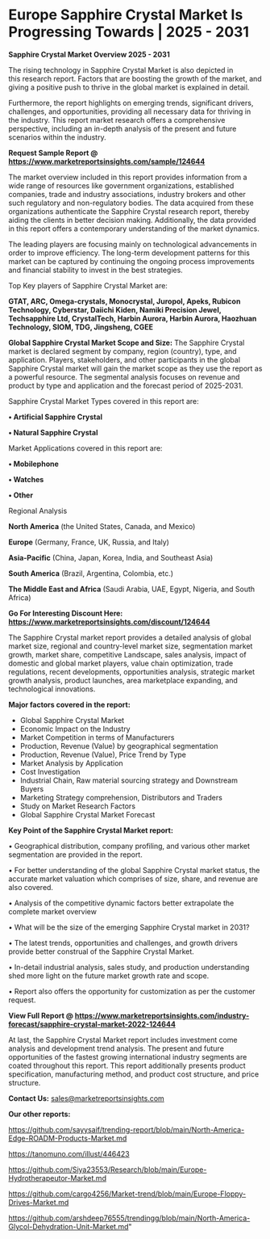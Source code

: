 # Europe Sapphire Crystal Market Is Progressing Towards | 2025 - 2031

<Strong> Sapphire Crystal Market Overview 2025 - 2031</strong>

The rising technology in Sapphire Crystal Market is also depicted in this research report. Factors that are boosting the growth of the market, and giving a positive push to thrive in the global market is explained in detail.

Furthermore, the report highlights on emerging trends, significant drivers, challenges, and opportunities, providing all necessary data for thriving in the industry. This report market research offers a comprehensive perspective, including an in-depth analysis of the present and future scenarios within the industry.

<strong>Request Sample Report @ <a href=https://www.marketreportsinsights.com/sample/124644>https://www.marketreportsinsights.com/sample/124644</a></strong>

The market overview included in this report provides information from a wide range of resources like government organizations, established companies, trade and industry associations, industry brokers and other such regulatory and non-regulatory bodies. The data acquired from these organizations authenticate the Sapphire Crystal research report, thereby aiding the clients in better decision making. Additionally, the data provided in this report offers a contemporary understanding of the market dynamics.

The leading players are focusing mainly on technological advancements in order to improve efficiency. The long-term development patterns for this market can be captured by continuing the ongoing process improvements and financial stability to invest in the best strategies.

Top Key players of Sapphire Crystal Market are:

<strong>GTAT, ARC, Omega-crystals, Monocrystal, Juropol, Apeks, Rubicon Technology, Cyberstar, Daiichi Kiden, Namiki Precision Jewel, Techsapphire Ltd, CrystalTech, Harbin Aurora, Harbin Aurora, Haozhuan Technology, SIOM, TDG, Jingsheng, CGEE</strong>

<strong><b>Global Sapphire Crystal Market Scope and Size:</b></strong>
The Sapphire Crystal market is declared segment by company, region (country), type, and application. Players, stakeholders, and other participants in the global Sapphire Crystal market will gain the market scope as they use the report as a powerful resource. The segmental analysis focuses on revenue and product by type and application and the forecast period of 2025-2031.

Sapphire Crystal Market Types covered in this report are:

<strong>• Artificial Sapphire Crystal

• Natural Sapphire Crystal</strong>

Market Applications covered in this report are:

<strong>• Mobilephone

• Watches

• Other</strong> 

Regional Analysis

<strong>North America</strong> (the United States, Canada, and Mexico)

<strong>Europe</strong> (Germany, France, UK, Russia, and Italy)

<strong>Asia-Pacific</strong> (China, Japan, Korea, India, and Southeast Asia)

<strong>South America</strong> (Brazil, Argentina, Colombia, etc.)

<strong>The Middle East and Africa</strong> (Saudi Arabia, UAE, Egypt, Nigeria, and South Africa)

<strong>Go For Interesting Discount Here: <a href=https://www.marketreportsinsights.com/discount/124644>https://www.marketreportsinsights.com/discount/124644</a></strong>

The Sapphire Crystal market report provides a detailed analysis of global market size, regional and country-level market size, segmentation market growth, market share, competitive Landscape, sales analysis, impact of domestic and global market players, value chain optimization, trade regulations, recent developments, opportunities analysis, strategic market growth analysis, product launches, area marketplace expanding, and technological innovations.

<strong><b>Major factors covered in the report:</b></strong>
<ul>
  <li>Global Sapphire Crystal Market </li>
  <li>Economic Impact on the Industry</li>
  <li>Market Competition in terms of Manufacturers</li>
  <li>Production, Revenue (Value) by geographical segmentation</li>
  <li>Production, Revenue (Value), Price Trend by Type</li>
  <li>Market Analysis by Application</li>
  <li>Cost Investigation</li>
  <li>Industrial Chain, Raw material sourcing strategy and Downstream Buyers</li>
  <li>Marketing Strategy comprehension, Distributors and Traders</li>
  <li>Study on Market Research Factors</li>
  <li>Global Sapphire Crystal Market Forecast</li>
</ul>

<strong><b>Key Point of the Sapphire Crystal Market report:</b></strong>

• Geographical distribution, company profiling, and various other market segmentation are provided in the report.

• For better understanding of the global Sapphire Crystal market status, the accurate market valuation which comprises of size, share, and revenue are also covered.

• Analysis of the competitive dynamic factors better extrapolate the complete market overview

• What will be the size of the emerging Sapphire Crystal market in 2031?

• The latest trends, opportunities and challenges, and growth drivers provide better construal of the Sapphire Crystal Market.

• In-detail industrial analysis, sales study, and production understanding shed more light on the future market growth rate and scope.

• Report also offers the opportunity for customization as per the customer request.

<strong><b>View Full Report @ <a href=https://www.marketreportsinsights.com/industry-forecast/sapphire-crystal-market-2022-124644>https://www.marketreportsinsights.com/industry-forecast/sapphire-crystal-market-2022-124644</a></b></strong>


At last, the Sapphire Crystal Market report includes investment come analysis and development trend analysis. The present and future opportunities of the fastest growing international industry segments are coated throughout this report. This report additionally presents product specification, manufacturing method, and product cost structure, and price structure.

<strong>Contact Us:</strong>
sales@marketreportsinsights.com

<strong>Our other reports:</strong>

<a href=https://github.com/sayysaif/trending-report/blob/main/North-America-Edge-ROADM-Products-Market.md>https://github.com/sayysaif/trending-report/blob/main/North-America-Edge-ROADM-Products-Market.md</a>

<a href=https://tanomuno.com/illust/446423>https://tanomuno.com/illust/446423</a>

<a href=https://github.com/Siya23553/Research/blob/main/Europe-Hydrotherapeutor-Market.md>https://github.com/Siya23553/Research/blob/main/Europe-Hydrotherapeutor-Market.md</a>

<a href=https://github.com/cargo4256/Market-trend/blob/main/Europe-Floppy-Drives-Market.md>https://github.com/cargo4256/Market-trend/blob/main/Europe-Floppy-Drives-Market.md</a>

<a href=https://github.com/arshdeep76555/trendingg/blob/main/North-America-Glycol-Dehydration-Unit-Market.md>https://github.com/arshdeep76555/trendingg/blob/main/North-America-Glycol-Dehydration-Unit-Market.md</a>"
